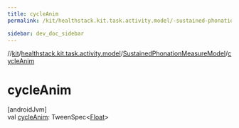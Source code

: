 ```yaml
---
title: cycleAnim
permalink: /kit/healthstack.kit.task.activity.model/-sustained-phonation-measure-model/cycle-anim.html

sidebar: dev_doc_sidebar
---
```

//[kit](../../../index.html)/[healthstack.kit.task.activity.model](../index.html)/[SustainedPhonationMeasureModel](index.html)/[cycleAnim](cycle-anim.html)



# cycleAnim



[androidJvm]\
val [cycleAnim](cycle-anim.html): TweenSpec&lt;[Float](https://kotlinlang.org/api/latest/jvm/stdlib/kotlin/-float/index.html)&gt;




